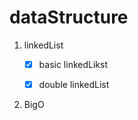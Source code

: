 # dataStructure

1. linkedList
   - [x] basic linkedLikst  
   - [x] double linkedList   
   
   
2. BigO
